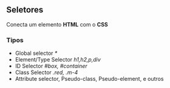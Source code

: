 <h2> Seletores </h2>
<p> Conecta um elemento <b>HTML</b> com o <b>CSS</b> </p>


<h3>Tipos</h3>
 <ul>
    <li> Global selector <i>*</i> </li>
    <li> Element/Type Selector <i>h1,h2,p,div</i> </li>
    <li> ID Selector <i>#box, #container</i></li>
    <li> Class Selector <i> .red, .m-4</i></li>
    <li> Attribute selector, Pseudo-class, Pseudo-element, e outros </li>
 </ul>

 


